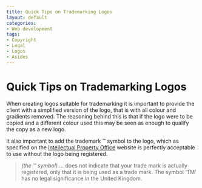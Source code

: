 ```yaml
---
title: Quick Tips on Trademarking Logos
layout: default
categories:
- Web development
tags:
- Copyright
- Legal
- Logos
- Asides
---
```

# Quick Tips on Trademarking Logos

When creating logos suitable for trademarking it is important to provide the client with a simplified version of the logo, that is with all colour and gradients removed. The reasoning behind this is that if the logo were to be copied and a different colour used this may be seen as enough to qualify the copy as a new logo.

It also important to add the trademark ™ symbol to the logo, which as specified on the [Intellectual Property Office][1] website is perfectly acceptable to use without the logo being registered.

 [1]: http://www.ipo.gov.uk/types/tm/t-manage/t-enforce.htm

> *(the ™ symbol)* … does not indicate that your trade mark is actually registered, only that it is being used as a trade mark. The symbol ‘TM’ has no legal significance in the United Kingdom.
